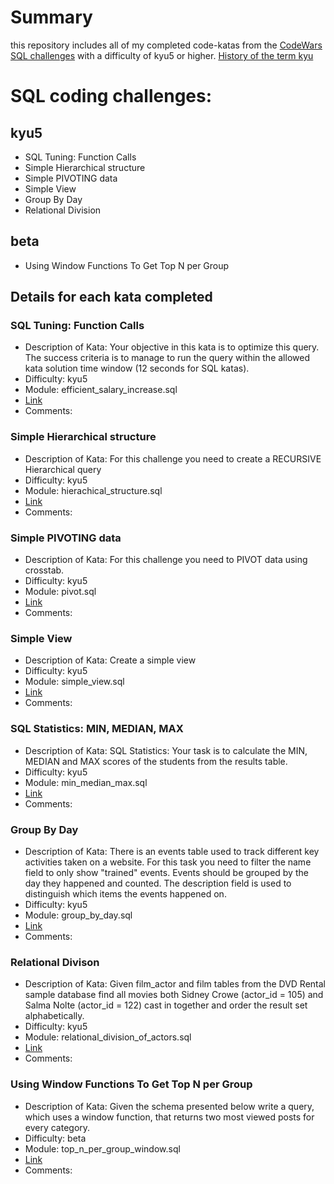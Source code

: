 # Summary

this repository includes all of my completed code-katas from the
[CodeWars SQL challenges](http://wwww.codewars.com) with a difficulty of
kyu5 or higher. [History of the term kyu](https://en.wikipedia.org/wiki/Ky%C5%AB)

# SQL coding challenges:

## kyu5

* SQL Tuning: Function Calls
* Simple Hierarchical structure
* Simple PIVOTING data
* Simple View
* Group By Day
* Relational Division

## beta

* Using Window Functions To Get Top N per Group

## Details for each kata completed

### SQL Tuning: Function Calls
* Description of Kata: Your objective in this kata is to optimize this query.
The success criteria is to manage to run the query within the allowed kata
solution time window (12 seconds for SQL katas).
* Difficulty: kyu5
* Module: efficient_salary_increase.sql
* [Link](https://www.codewars.com/kata/sql-tuning-function-calls/)
* Comments:

### Simple Hierarchical structure
* Description of Kata: For this challenge you need to create a RECURSIVE Hierarchical query
* Difficulty: kyu5
* Module: hierachical_structure.sql
* [Link](https://www.codewars.com/kata/sql-basics-simple-hierarchical-structure/sql)
* Comments:

### Simple PIVOTING data
* Description of Kata: For this challenge you need to PIVOT data using crosstab.
* Difficulty: kyu5
* Module: pivot.sql
* [Link](https://www.codewars.com/kata/sql-basics-simple-pivoting-data/sql)
* Comments:

### Simple View
* Description of Kata: Create a simple view
* Difficulty: kyu5
* Module: simple_view.sql
* [Link](https://www.codewars.com/kata/sql-basics-simple-view/sql)
* Comments:

### SQL Statistics: MIN, MEDIAN, MAX
* Description of Kata: SQL Statistics: Your task is to calculate the MIN, MEDIAN
and MAX scores of the students from the results table.
* Difficulty: kyu5
* Module: min_median_max.sql
* [Link](https://www.codewars.com/kata/sql-statistics-min-median-max/sql)
* Comments:

### Group By Day
* Description of Kata: There is an events table used to track different key
activities taken on a website. For this task you need to filter the name field
to only show "trained" events. Events should be grouped by the day they happened
and counted. The description field is used to distinguish which items the events
happened on.
* Difficulty: kyu5
* Module: group_by_day.sql
* [Link](https://www.codewars.com/kata/sql-basics-group-by-day/sql)
* Comments:

### Relational Divison
* Description of Kata: Given film_actor and film tables from the DVD Rental sample
database find all movies both Sidney Crowe (actor_id = 105) and Salma Nolte
(actor_id = 122) cast in together and order the result set alphabetically.
* Difficulty: kyu5
* Module: relational_division_of_actors.sql
* [Link](https://www.codewars.com/kata/relational-division-find-all-movies-two-actors-cast-in-together/sql)
* Comments:

### Using Window Functions To Get Top N per Group
* Description of Kata: Given the schema presented below write a query, which
uses a window function, that returns two most viewed posts for every category.
* Difficulty: beta
* Module: top_n_per_group_window.sql
* [Link](https://www.codewars.com/kata/using-window-functions-to-get-top-n-per-group)
* Comments:
